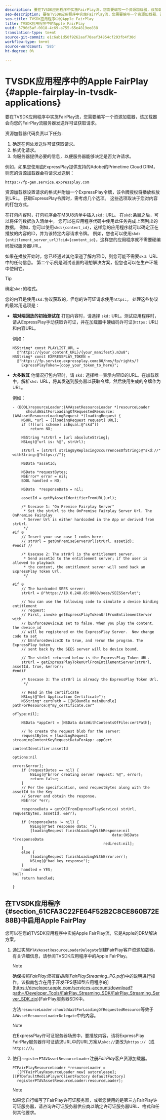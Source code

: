 ```yaml
---
description: 要在TVSDK应用程序中实施FairPlay流，您需要编写一个资源加载器，该加载器会向您的FairPlay流服务器发送许可证获取请求。
seo-description: 要在TVSDK应用程序中实施FairPlay流，您需要编写一个资源加载器，该加载器会向您的FairPlay流服务器发送许可证获取请求。
seo-title: TVSDK应用程序中的Apple FairPlay
title: TVSDK应用程序中的Apple FairPlay
uuid: 5796d5af-0018-4c69-a755-65e4819ee838
translation-type: tm+mt
source-git-commit: e1c6ab1d50f9262aaf70aef34854cf293fb4f30d
workflow-type: tm+mt
source-wordcount: '585'
ht-degree: 0%

---
```



# TVSDK应用程序中的Apple FairPlay {#apple-fairplay-in-tvsdk-applications}

要在TVSDK应用程序中实施FairPlay流，您需要编写一个资源加载器，该加载器会向您的FairPlay流服务器发送许可证获取请求。

资源加载器代码负责以下任务:

1. 确定在何处发送许可证获取请求。
1. 格式化请求。
1. 向服务器提供必要的信息，以便服务器能够决定是否允许请求。

例如，如果您使用由ExpressPlay提供支持的Adobe的Primetime Cloud DRM，则您的资源加载器会将请求发送到：

```
https://fp-gen.service.expressplay.com
```

资源加载器设置请求的格式并附加一个ExpressPlay令牌，该令牌授权将播放权放到URL。 获取ExpressPlay令牌时，需考虑几个选项。 这些选项取决于您对内容的打包方式。

在打包内容时，打包程序会在M3U8清单中插入`skd:` URL。 在`skd:`条目之后，可以将任何数据放入清单中。 您可以在应用程序代码中使用此任务完成上面列出的数据。 例如，您可以使用`skd:{content_id}`，这样您的应用程序就可以确定正在播放的内容的ID，并为该特定内容请求令牌。 例如，您也可以使用`skd:{entitlement_server_url}?cid={content_id}`，这样您的应用程序就不需要硬编码授权服务器URL。

如果在播放开始时，您已经通过其他渠道了解内容ID，则您可能不需要`skd:` URL中的任何信息。 第二个示例是测试设置的理想解决方案，但您也可以在生产环境中使用它。

>[!TIP]
>
>确定`skd:`的格式。

您的内容是使用`skd:`协议获取的，但您的许可证请求使用`https:`。 处理这些协议的最常用选项是：

* **端对端回放的初始测试在** 打包内容时，请选择 `skd:` URL。测试应用程序时，请从ExpressPlay手动获取许可证，并在加载器中硬编码许可证(`https:` URL)和内容URL。

   例如：

   ```
   NSString* const PLAYLIST_URL =  
     @"https://{your_content_URL}/{your_manifest}.m3u8"; 
   NSString* const EXPRESSPLAY_TOKEN =  
     @"https://fp.service.expressplay.com:80/hms/fp/rights/? 
       ExpressPlayToken={copy_your_token_to_here}";
   ```

* **大多数其** 他情况打包内容时，请 `skd:` 选择唯一表示内容ID的URL。在加载器中，解析`skd:` URL，将其发送到服务器以获取令牌，然后使用生成的令牌作为URL。

   例如：

   ```
   - (BOOL)resourceLoader:(AVAssetResourceLoader *)resourceLoader  
         shouldWaitForLoadingOfRequestedResource:(AVAssetResourceLoadingRequest *)loadingRequest { 
       NSURL *url = [[loadingRequest request] URL]; 
       if (![[url scheme] isEqual:@"skd"]) 
           return NO; 
   
       NSString *strUrl = [url absoluteString]; 
       NSLog(@"url is: %@", strUrl); 
   
       strUrl = [strUrl stringByReplacingOccurrencesOfString:@"skd://" withString:@"https://"]; 
   
       NSData *assetId; 
   
       NSData *requestBytes; 
       NSError* error = nil; 
       BOOL handled = NO; 
   
       NSData  *responseData = nil; 
   
       assetId = getMyAssetIdentifierFromURL(url); 
   
       /* Usecase 1: "On Premise Fairplay Server" 
        * Set the strUrl to the OnPremise Fairplay Server Url. The OnPremise Fairplay  
        * Server Url is either hardcoded in the App or derived from strUrl. 
        */ 
   #if 0  
       // Insert your use case 1 codes here: 
       // strUrl = getOnPremiseServerUrl(strUrl, assetId); 
   #endif // 
   
       /* Usecase 2: The strUrl is the entitlement server. 
        * Send assetId to the entitlement server; if the user is allowed to playback  
        * the content, the entitlement server will send back an ExpressPlay Token Url. 
        */ 
   
   #if 0 
       // The hardcoded SEES server: 
       strUrl = @"https://10.0.248.85:8080/sees/SEESServlet"; 
   
       // You can use the following code to simulate a device binding entitlement  
       // request:  
       // First, invoke getExpressPlayTokenUrlFromEntilementServer with  
       // bEnforceDeviceID set to false. When you play the content, the device_id  
       // will be registered on the ExpressPlay Server.  Now change code to set  
       // bEnforceDeviceID to true, and rerun the program. The ExpressPlay token  
       // sent back by the SEES server will be device bound. 
   
       // The strUrl returned below is the ExpressPlay Token URL. 
       strUrl = getExpressPlayTokenUrlFromEntilementServer(strUrl, assetId, true, &error); 
   #endif 
   
       /* Usecase 3: The strUrl is already the ExpressPlay Token Url. 
        */ 
   
       // Read in the certificate 
       NSLog(@"Get Application Certificate"); 
       NSString* certPath = [[NSBundle mainBundle] pathForResource:@"my_certificate.cer"  
                                                            ofType:nil]; 
   
       NSData *appCert = [NSData dataWithContentsOfFile:certPath]; 
   
       // To create the request blob for the server: 
       requestBytes = [loadingRequest streamingContentKeyRequestDataForApp: appCert 
                                                         contentIdentifier:assetId  
                                                                   options:nil  
                                                                     error:&error]; 
       if (requestBytes == nil) { 
           NSLog(@"Error creating server request: %@", error); 
           return false; 
       } 
       // Per the specification, send requestBytes along with the assetId to the Key 
       // Server and obtain the response. 
       NSError *err; 
   
       responseData = getCKCFromExpressPlayService( strUrl, requestBytes, assetId, &err); 
   
       if (responseData != nil) { 
           NSLog(@"Get response data: "); 
           [loadingRequest finishLoadingWithResponse:nil  
                                                data:(NSData *)responseData 
                                            redirect:nil]; 
       } 
       else { 
           [loadingRequest finishLoadingWithError:err]; 
           NSLog(@"bad key response"); 
       } 
       handled = YES; 
   bail: 
       return handled; 
   
   }
   ```

## 在TVSDK应用程序{#section_61CFA3C22FE64F52B2C8CE860B72E88B}中启用Apple FairPlay

您可以在您的TVSDK应用程序中实施Apple FairPlay流，它是Apple的DRM解决方案。

1. 通过实施`PTAVAssetResourceLoaderDelegate`创建FairPlay客户资源加载器。 有关详细信息，请参阅TVSDK应用程序中的Apple FairPlay。

   >[!NOTE]
   >
   >确保按照&#x200B;*FairPlay流项目指南*(*FairPlayStreaming_PG.pdf*)中的说明进行操作，该指南包含在用于开发FPS感知型应用程序的](https://developer.apple.com/services-account/download?path=/Developer_Tools/FairPlay_Streaming_SDK/FairPlay_Streaming_Server_SDK.zip)[FairPlay服务器SDK中。

   方法`resourceLoader:shouldWaitForLoadingOfRequestedResource`等效于`AVAssetResourceLoaderDelegate`中的内容。

   >[!NOTE]
   >
   >在ExpressPlay许可证服务器场景中，要播放内容，请将ExpressPlay FairPlay服务器许可证请求URL中的URL方案从`skd://`更改为`https://`（或`https://`）。

1. 使用`registerPTAVAssetResourceLoader`注册&#x200B;*FairPlay*&#x200B;客户资源加载器。

   ```
   PTFairPlayResourceLoader *resourceLoader =  
     [[PTFairPlayResourceLoader new] autorelease];  
   [[PTDefaultMediaPlayerClientFactory defaultFactory]  
     registerPTAVAssetResourceLoader:resourceLoader];
   ```

   >[!NOTE]
   >
   >如果您自行编写了FairPlay许可证服务器，或者您使用的是第三方FairPlay许可证服务器，请咨询许可证服务器供应商以确定许可证服务器URL、格式和任何其他要求。